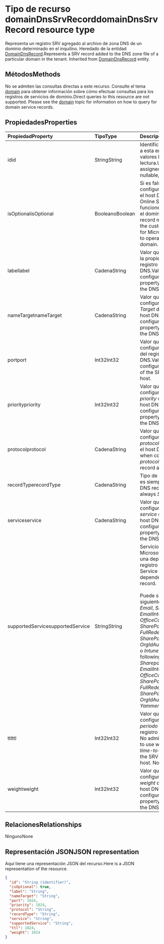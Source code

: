 # <a name="domaindnssrvrecord-resource-type"></a><span data-ttu-id="f25f5-101">Tipo de recurso domainDnsSrvRecord</span><span class="sxs-lookup"><span data-stu-id="f25f5-101">domainDnsSrvRecord resource type</span></span>

<span data-ttu-id="f25f5-p101">Representa un registro SRV agregado al archivo de zona DNS de un dominio determinado en el inquilino. Heredado de la entidad [DomainDnsRecord](domaindnsrecord.md).</span><span class="sxs-lookup"><span data-stu-id="f25f5-p101">Represents a SRV record added to the DNS zone file of a particular domain in the tenant. Inherited from [DomainDnsRecord](domaindnsrecord.md) entity.</span></span>

## <a name="methods"></a><span data-ttu-id="f25f5-104">Métodos</span><span class="sxs-lookup"><span data-stu-id="f25f5-104">Methods</span></span>
<span data-ttu-id="f25f5-p102">No se admiten las consultas directas a este recurso. Consulte el tema [domain](domain.md) para obtener información sobre cómo efectuar consultas para los registros de servicios de dominio.</span><span class="sxs-lookup"><span data-stu-id="f25f5-p102">Direct queries to this resource are not supported. Please see the [domain](domain.md) topic for information on how to query for domain service records.</span></span>

## <a name="properties"></a><span data-ttu-id="f25f5-107">Propiedades</span><span class="sxs-lookup"><span data-stu-id="f25f5-107">Properties</span></span>
| <span data-ttu-id="f25f5-108">Propiedad</span><span class="sxs-lookup"><span data-stu-id="f25f5-108">Property</span></span>     | <span data-ttu-id="f25f5-109">Tipo</span><span class="sxs-lookup"><span data-stu-id="f25f5-109">Type</span></span>   |<span data-ttu-id="f25f5-110">Descripción</span><span class="sxs-lookup"><span data-stu-id="f25f5-110">Description</span></span>|
|:---------------|:--------|:----------|
|<span data-ttu-id="f25f5-111">id</span><span class="sxs-lookup"><span data-stu-id="f25f5-111">id</span></span>|<span data-ttu-id="f25f5-112">String</span><span class="sxs-lookup"><span data-stu-id="f25f5-112">String</span></span>| <span data-ttu-id="f25f5-p103">Identificador único asignado a esta entidad. No admite valores NULL, solo lectura.</span><span class="sxs-lookup"><span data-stu-id="f25f5-p103">Unique identifier assigned to this entity. Not nullable, Read-only.</span></span>|
|<span data-ttu-id="f25f5-115">isOptional</span><span class="sxs-lookup"><span data-stu-id="f25f5-115">isOptional</span></span>|<span data-ttu-id="f25f5-116">Booleano</span><span class="sxs-lookup"><span data-stu-id="f25f5-116">Boolean</span></span>| <span data-ttu-id="f25f5-117">Si es false, el cliente debe configurar el registro SRV en el host DNS de Microsoft Online Services para que funcione correctamente con el dominio.</span><span class="sxs-lookup"><span data-stu-id="f25f5-117">If false, the SRV record must be configured by the customer at the DNS host for Microsoft Online Services to operate correctly with the domain.</span></span> |
|<span data-ttu-id="f25f5-118">label</span><span class="sxs-lookup"><span data-stu-id="f25f5-118">label</span></span>|<span data-ttu-id="f25f5-119">Cadena</span><span class="sxs-lookup"><span data-stu-id="f25f5-119">String</span></span>| <span data-ttu-id="f25f5-120">Valor que se usa al configurar la propiedad *name* del registro SRV en el host DNS.</span><span class="sxs-lookup"><span data-stu-id="f25f5-120">Value used when configuring the *name* property of the SRV record at the DNS host.</span></span> |
|<span data-ttu-id="f25f5-121">nameTarget</span><span class="sxs-lookup"><span data-stu-id="f25f5-121">nameTarget</span></span>|<span data-ttu-id="f25f5-122">Cadena</span><span class="sxs-lookup"><span data-stu-id="f25f5-122">String</span></span>| <span data-ttu-id="f25f5-123">Valor que se debe usar al configurar la propiedad *Target* del registro SRV en el host DNS.</span><span class="sxs-lookup"><span data-stu-id="f25f5-123">Value to use when configuring the *Target* property of the SRV record at the DNS host.</span></span> |
|<span data-ttu-id="f25f5-124">port</span><span class="sxs-lookup"><span data-stu-id="f25f5-124">port</span></span>|<span data-ttu-id="f25f5-125">Int32</span><span class="sxs-lookup"><span data-stu-id="f25f5-125">Int32</span></span>| <span data-ttu-id="f25f5-126">Valor que se debe usar al configurar la propiedad *port* del registro SRV en el host DNS.</span><span class="sxs-lookup"><span data-stu-id="f25f5-126">Value to use when configuring the *port* property of the SRV record at the DNS host.</span></span> |
|<span data-ttu-id="f25f5-127">priority</span><span class="sxs-lookup"><span data-stu-id="f25f5-127">priority</span></span>|<span data-ttu-id="f25f5-128">Int32</span><span class="sxs-lookup"><span data-stu-id="f25f5-128">Int32</span></span>| <span data-ttu-id="f25f5-129">Valor que se debe usar al configurar la propiedad *priority* del registro SRV en el host DNS.</span><span class="sxs-lookup"><span data-stu-id="f25f5-129">Value to use when configuring the *priority* property of the SRV record at the DNS host.</span></span> |
|<span data-ttu-id="f25f5-130">protocol</span><span class="sxs-lookup"><span data-stu-id="f25f5-130">protocol</span></span>|<span data-ttu-id="f25f5-131">Cadena</span><span class="sxs-lookup"><span data-stu-id="f25f5-131">String</span></span>| <span data-ttu-id="f25f5-132">Valor que se debe usar al configurar la propiedad *protocol* del registro SRV en el host DNS.</span><span class="sxs-lookup"><span data-stu-id="f25f5-132">Value to use when configuring the *protocol* property of the SRV record at the DNS host.</span></span> |
|<span data-ttu-id="f25f5-133">recordType</span><span class="sxs-lookup"><span data-stu-id="f25f5-133">recordType</span></span>|<span data-ttu-id="f25f5-134">Cadena</span><span class="sxs-lookup"><span data-stu-id="f25f5-134">String</span></span>|  <span data-ttu-id="f25f5-p104">Tipo de registro DNS. El valor es siempre *Srv*. Clave</span><span class="sxs-lookup"><span data-stu-id="f25f5-p104">Type of DNS record. The value is always *Srv*. Key</span></span> |
|<span data-ttu-id="f25f5-138">service</span><span class="sxs-lookup"><span data-stu-id="f25f5-138">service</span></span>|<span data-ttu-id="f25f5-139">Cadena</span><span class="sxs-lookup"><span data-stu-id="f25f5-139">String</span></span>| <span data-ttu-id="f25f5-140">Valor que se debe usar al configurar la propiedad *service* del registro SRV en el host DNS.</span><span class="sxs-lookup"><span data-stu-id="f25f5-140">Value to use when configuring the *service* property of the SRV record at the DNS host.</span></span> |
|<span data-ttu-id="f25f5-141">supportedService</span><span class="sxs-lookup"><span data-stu-id="f25f5-141">supportedService</span></span>|<span data-ttu-id="f25f5-142">String</span><span class="sxs-lookup"><span data-stu-id="f25f5-142">String</span></span>| <span data-ttu-id="f25f5-143">Servicio o función de Microsoft Online que tiene una dependencia en el registro SRV.</span><span class="sxs-lookup"><span data-stu-id="f25f5-143">Microsoft Online Service or feature that has a dependency on this SRV record.</span></span></br></br><span data-ttu-id="f25f5-144">Puede ser uno de los siguientes valores: **null**, *Email*, *Sharepoint*, *EmailInternalRelayOnly*, *OfficeCommunicationsOnline*, *SharePointDefaultDomain*, *FullRedelegation*, *SharePointPublic*, *OrgIdAuthentication*, *Yammer* o *Intune*</span><span class="sxs-lookup"><span data-stu-id="f25f5-144">Can be one of the following values: **null**, *Email*, *Sharepoint*, *EmailInternalRelayOnly*, *OfficeCommunicationsOnline*, *SharePointDefaultDomain*, *FullRedelegation*, *SharePointPublic*, *OrgIdAuthentication*, *Yammer*, *Intune*</span></span> |
|<span data-ttu-id="f25f5-145">ttl</span><span class="sxs-lookup"><span data-stu-id="f25f5-145">ttl</span></span>|<span data-ttu-id="f25f5-146">Int32</span><span class="sxs-lookup"><span data-stu-id="f25f5-146">Int32</span></span>| <span data-ttu-id="f25f5-p105">Valor que se debe usar al configurar la propiedad de *período de vida (ttl)* del registro SRV en el host DNS. No admite valores NULL</span><span class="sxs-lookup"><span data-stu-id="f25f5-p105">Value to use when configuring the *time-to-live (ttl)* property of the SRV record at the DNS host. Not nullable</span></span> |
|<span data-ttu-id="f25f5-149">weight</span><span class="sxs-lookup"><span data-stu-id="f25f5-149">weight</span></span>|<span data-ttu-id="f25f5-150">Int32</span><span class="sxs-lookup"><span data-stu-id="f25f5-150">Int32</span></span>| <span data-ttu-id="f25f5-151">Valor que se debe usar al configurar la propiedad *weight* del registro SRV en el host DNS.</span><span class="sxs-lookup"><span data-stu-id="f25f5-151">Value to use when configuring the *weight* property of the SRV record at the DNS host.</span></span> |

## <a name="relationships"></a><span data-ttu-id="f25f5-152">Relaciones</span><span class="sxs-lookup"><span data-stu-id="f25f5-152">Relationships</span></span>
<span data-ttu-id="f25f5-153">Ninguno</span><span class="sxs-lookup"><span data-stu-id="f25f5-153">None</span></span>


## <a name="json-representation"></a><span data-ttu-id="f25f5-154">Representación JSON</span><span class="sxs-lookup"><span data-stu-id="f25f5-154">JSON representation</span></span>
<span data-ttu-id="f25f5-155">Aquí tiene una representación JSON del recurso.</span><span class="sxs-lookup"><span data-stu-id="f25f5-155">Here is a JSON representation of the resource.</span></span>

<!-- {
  "blockType": "resource",
  "baseType": "microsoft.graph.domainDnsRecord",
  "optionalProperties": [

  ],
  "@odata.type": "microsoft.graph.domainDnsSrvRecord"
}-->

```json
{
  "id": "String (identifier)",
  "isOptional": true,
  "label": "String",
  "nameTarget": "String",
  "port": 1024,
  "priority": 1024,
  "protocol": "String",
  "recordType": "String",
  "service": "String",
  "supportedService": "String",
  "ttl": 1024,
  "weight": 1024
}

```

<!-- uuid: 8fcb5dbc-d5aa-4681-8e31-b001d5168d79
2015-10-25 14:57:30 UTC -->
<!-- {
  "type": "#page.annotation",
  "description": "domainDnsSrvRecord resource",
  "keywords": "",
  "section": "documentation",
  "tocPath": ""
}-->